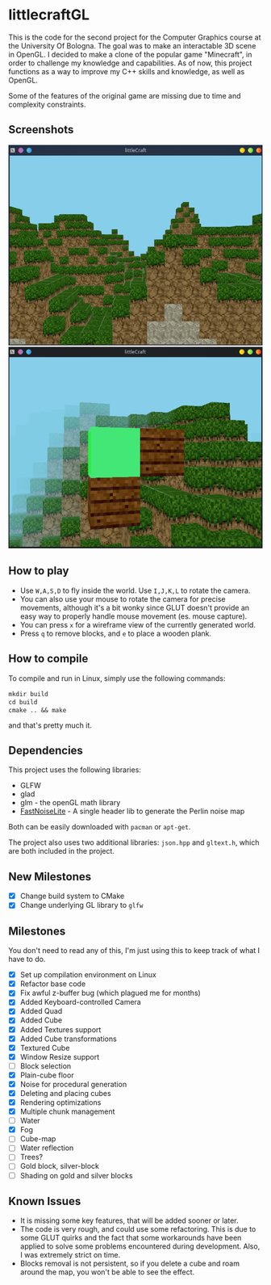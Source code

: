 # littlecraftGL

This is the code for the second project for the Computer Graphics course at the University Of Bologna. The goal was to make an interactable 3D scene in OpenGL.
I decided to make a clone of the popular game "Minecraft", in order to challenge my knowledge and capabilities.
As of now, this project functions as a way to improve my C++ skills and knowledge, as well as OpenGL.

Some of the features of the original game are missing due to time and complexity constraints.

## Screenshots

![](res/old_screenshot.png)
![](res/screenshot.png)

## How to play

- Use `W,A,S,D` to fly inside the world. Use `I,J,K,L` to rotate the camera.
- You can also use your mouse to rotate the camera for precise movements, although it's a bit wonky since GLUT doesn't provide an easy way to properly handle mouse movement (es. mouse capture).
- You can press `x` for a wireframe view of the currently generated world.
- Press `q` to remove blocks, and `e` to place a wooden plank.

## How to compile

To compile and run in Linux, simply use the following commands:

```
mkdir build
cd build
cmake .. && make
```

and that's pretty much it.


## Dependencies

This project uses the following libraries:

- GLFW</li>
- glad</li>
- glm - the openGL math library</li>
- [FastNoiseLite](https://github.com/Auburn/FastNoiseLite) - A single header lib to generate the Perlin noise map

Both can be easily downloaded with `pacman` or `apt-get`.

The project also uses two additional libraries: `json.hpp` and `gltext.h`, which are both included in the project.

## New Milestones
- [x] Change build system to CMake
- [x] Change underlying GL library to `glfw`

## Milestones

You don't need to read any of this, I'm just using this to keep track of what I have to do.

- [x] Set up compilation environment on Linux
- [x] Refactor base code
- [x] Fix awful z-buffer bug (which plagued me for months)
- [x] Added Keyboard-controlled Camera
- [x] Added Quad
- [x] Added Cube
- [x] Added Textures support
- [x] Added Cube transformations
- [x] Textured Cube
- [x] Window Resize support
- [ ] Block selection
- [x] Plain-cube floor
- [x] Noise for procedural generation
- [x] Deleting and placing cubes
- [x] Rendering optimizations
- [x] Multiple chunk management
- [ ] Water
- [x] Fog
- [ ] Cube-map
- [ ] Water reflection
- [ ] Trees?
- [ ] Gold block, silver-block
- [ ] Shading on gold and silver blocks

## Known Issues

 - It is missing some key features, that will be added sooner or later.
 - The code is very rough, and could use some refactoring. This is due to some GLUT quirks and the fact that some workarounds have been applied to solve some problems encountered during development. Also, I was extremely strict on time.
 - Blocks removal is not persistent, so if you delete a cube and roam around the map, you won't be able to see the effect.
